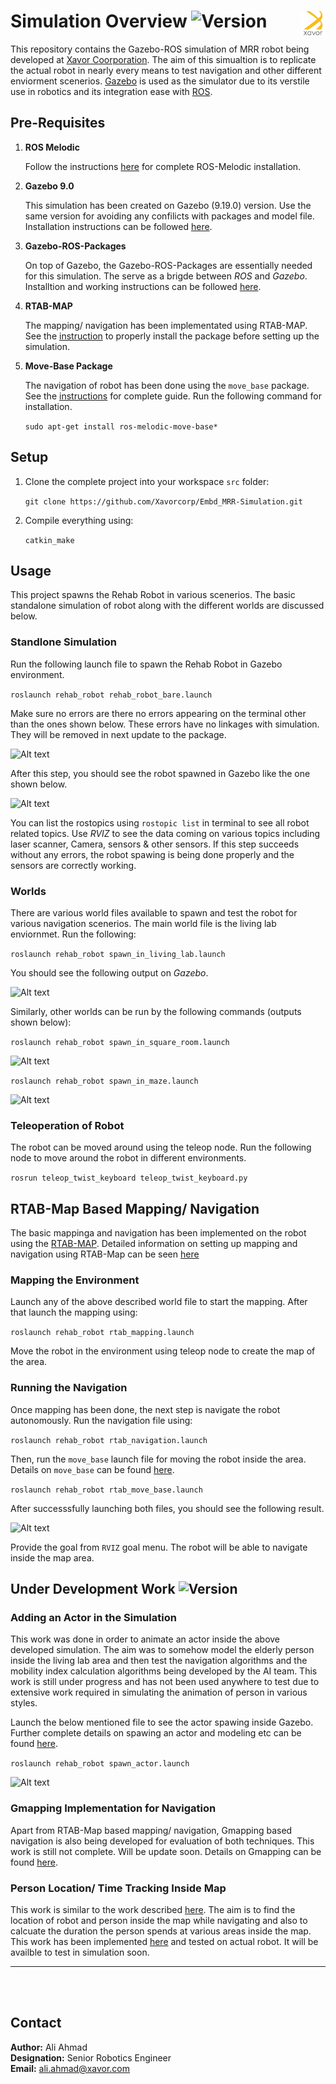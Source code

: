 
# Simulation Overview ![Version](https://img.shields.io/badge/MRR-XAVOR-yellow)<img align="right" src="images/xavro_logo.png" width="40" height="40">

This repository contains the Gazebo-ROS simulation of MRR robot being developed at [Xavor Coorporation](https://www.xavor.com). The aim of this simualtion is to replicate the actual robot in nearly every means to test navigation and other different enviorment scenerios. [Gazebo](http://gazebosim.org/) is used as the simulator due to its verstile use in robotics and its integration ease with [ROS](https://www.ros.org/). 


## Pre-Requisites

1. __ROS Melodic__

   Follow the instructions [here](http://wiki.ros.org/melodic/Installation/Ubuntu) for complete ROS-Melodic installation.

2. __Gazebo 9.0__
   
   This simulation has been created on Gazebo (9.19.0) version. Use the same version for avoiding any confilicts with packages and model file. Installation instructions can be followed [here](http://gazebosim.org/tutorials?cat=install&tut=install_ubuntu&ver=9.0).

3. __Gazebo-ROS-Packages__
  
    On top of Gazebo, the Gazebo-ROS-Packages are essentially needed for this simulation. The serve as a brigde between *ROS* and *Gazebo*. Installtion and working instructions can be followed [here](https://gazebosim.org/tutorials?tut=ros_installing&cat=connect_ros).

4. __RTAB-MAP__
   
   The mapping/ navigation has been implementated using RTAB-MAP. See the [instruction](https://github.com/introlab/rtabmap_ros) to properly install the package before setting up the simulation.

5. __Move-Base Package__
   
   The navigation of robot has been done using the ```move_base``` package. See the [instructions]() for complete guide. Run the following command for installation. 

   ```sudo apt-get install ros-melodic-move-base*```



## Setup 

1. Clone the complete project into your workspace ```src``` folder: 
   
   ```git clone https://github.com/Xavorcorp/Embd_MRR-Simulation.git```

2. Compile everything using: 
   
   ```catkin_make```


## Usage 

This project spawns the Rehab Robot in various scenerios. The basic standalone simulation of robot along with the different worlds are discussed below. 

  ### Standlone Simulation 

  Run the following launch file to spawn the Rehab Robot in Gazebo environment.

  ```roslaunch rehab_robot rehab_robot_bare.launch```

  Make sure no errors are there no errors appearing on the terminal other than the ones shown below. These errors have no linkages with simulation. They will be removed in next update to the package.

   ![Alt text](images/initial_errors.png) 

After this step, you should see the robot spawned in Gazebo like the one shown below. 

  ![Alt text](images/bare_robot.png)

You can list the rostopics using ```rostopic list``` in terminal to see all robot related topics. Use *RVIZ* to see the data coming on various topics including laser scanner, Camera, sensors & other sensors. If this step succeeds without any errors, the robot spawing is being done properly and the sensors are correctly working. 

### Worlds

There are various world files available to spawn and test the robot for various navigation scenerios. The main world file is the living lab enviornmet. Run the following: 

```roslaunch rehab_robot spawn_in_living_lab.launch```

You should see the following output on *Gazebo*.

![Alt text](images/living_lab.png)

Similarly, other worlds can be run by the following commands (outputs shown below):

```roslaunch rehab_robot spawn_in_square_room.launch```

![Alt text](images/square.png)

```roslaunch rehab_robot spawn_in_maze.launch ```

![Alt text](images/maze.png)
   
### Teleoperation of Robot

The robot can be moved around using the teleop node. Run the following node to move around the robot in different environments. 

```rosrun teleop_twist_keyboard teleop_twist_keyboard.py```


## RTAB-Map Based Mapping/ Navigation

The basic mappinga and navigation has been implemented on the robot using the [RTAB-MAP](http://wiki.ros.org/rtabmap_ros). Detailed information on setting up mapping and navigation using RTAB-Map can be seen [here](http://wiki.ros.org/rtabmap_ros/Tutorials/SetupOnYourRobot)

### Mapping the Environment

Launch any of the above described world file to start the mapping. After that launch the mapping using:

```roslaunch rehab_robot rtab_mapping.launch```

Move the robot in the environment using teleop node to create the map of the area. 

### Running the Navigation

Once mapping has been done, the next step is navigate the robot autonomously. Run the navigation file using:

```roslaunch rehab_robot rtab_navigation.launch```

Then, run the ```move_base``` launch file for moving the robot inside the area. Details on ```move_base``` can be found [here](http://wiki.ros.org/move_base).

```roslaunch rehab_robot rtab_move_base.launch```

After successsfully launching both files, you should see the following result.

![Alt text](images/move_base.png)

Provide the goal from ```RVIZ``` goal menu. The robot will be able to navigate inside the map area. 


## Under Development Work ![Version](https://img.shields.io/badge/status-under%20development-yellowgreen)

### Adding an Actor in the Simulation

This work was done in order to animate an actor inside the above developed simulation. The aim was to somehow model the elderly person inside the living lab area and then test the navigation algorithms and the mobility index calculation algorithms being developed by the AI team. This work is still under progress and has not been used anywhere to test due to extensive work required in simulating the animation of person in various styles. 

Launch the below mentioned file to see the actor spawing inside Gazebo. Further complete details on spawing an actor and modeling etc can be found [here](http://gazebosim.org/tutorials?tut=actor&cat=build_robot).


```roslaunch rehab_robot spawn_actor.launch```

![Alt text](images/actor_work.png)


### Gmapping Implementation for Navigation

Apart from RTAB-Map based mapping/ navigation, Gmapping based navigation is also being developed for evaluation of both techniques. This work is still not complete. Will be update soon. Details on Gmapping can be found [here](http://wiki.ros.org/gmapping).


### Person Location/ Time Tracking Inside Map

This work is similar to the work described [here](https://github.com/aliahmadXVR/rehab_person_loc). The aim is to find the location of robot and person inside the map while navigating and also to calcuate the duration the person spends at various areas inside the map. This work has been implemented [here](https://github.com/aliahmadXVR/rehab_person_loc) and tested on actual robot. It will be 
availble to test in simulation soon. 

___
<br/><br/>
## Contact 
**Author:** Ali Ahmad  <br/>
**Designation:** Senior Robotics Engineer <br/>
**Email:** ali.ahmad@xavor.com <br/>
<!-- <img align="left" src="images/xavro_logo.png" width="40" height="40"> -->
